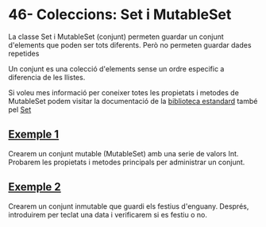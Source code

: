 # 46-  Coleccions: Set i MutableSet

La classe Set i MutableSet (conjunt) permeten guardar un conjunt d'elements que poden ser tots diferents. Però no permeten guardar dades repetides

Un conjunt es una colecció d'elements sense un ordre especific a diferencia de les llistes.

Si voleu mes informació per coneixer totes les propietats i metodes de MutableSet podem visitar la documentació de la [biblioteca estandard](https://kotlinlang.org/api/latest/jvm/stdlib/kotlin.collections/-mutable-set/)
també pel [Set](https://kotlinlang.org/api/latest/jvm/stdlib/kotlin.collections/-set/)

## [Exemple 1](https://github.com/marcmoiagese/curskotlin/blob/master/46-Coleccions_Set_i_MutableSet/Exemple1/src/main/kotlin/Main.kt)

Crearem un conjunt mutable (MutableSet) amb una serie de valors Int. Probarem les propietats i metodes principals per administrar un conjunt.

## [Exemple 2]()

Crearem un conjunt inmutable que guardi els festius d'enguany.
Després, introduirem per teclat una data i verificarem si es festiu o no.
